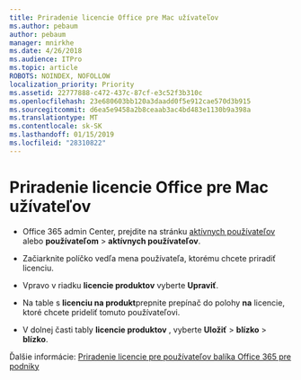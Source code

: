 ```yaml
---
title: Priradenie licencie Office pre Mac užívateľov
ms.author: pebaum
author: pebaum
manager: mnirkhe
ms.date: 4/26/2018
ms.audience: ITPro
ms.topic: article
ROBOTS: NOINDEX, NOFOLLOW
localization_priority: Priority
ms.assetid: 22777888-c472-437c-87cf-e3c52f3b310c
ms.openlocfilehash: 23e680603bb120a3daadd0f5e912cae570d3b915
ms.sourcegitcommit: d6ea5e9458a2b8ceaab3ac4bd483e1130b9a398a
ms.translationtype: MT
ms.contentlocale: sk-SK
ms.lasthandoff: 01/15/2019
ms.locfileid: "28310822"
---
```

# <a name="how-to-assign-office-licenses-to-mac-users"></a>Priradenie licencie Office pre Mac užívateľov

- Office 365 admin Center, prejdite na stránku [aktívnych používateľov](https://go.microsoft.com/fwlink/p/?linkid=834822) alebo **používateľom** \> **aktívnych používateľov**.
    
- Začiarknite políčko vedľa mena používateľa, ktorému chcete priradiť licenciu.
    
- Vpravo v riadku **licencie produktov** vyberte **Upraviť**.
    
- Na table s **licenciu na produkt**prepnite prepínač do polohy **na** licencie, ktoré chcete prideliť tomuto používateľovi. 
    
- V dolnej časti tably **licencie produktov** , vyberte **Uložiť** \> **blízko** \> **blízko**.
    
Ďalšie informácie: [Priradenie licencie pre používateľov balíka Office 365 pre podniky](.md)
  

